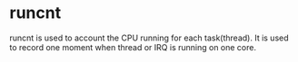 # runcnt

runcnt is used to account the CPU running for each task(thread). It is used to record one moment when thread or IRQ is running on one core.
